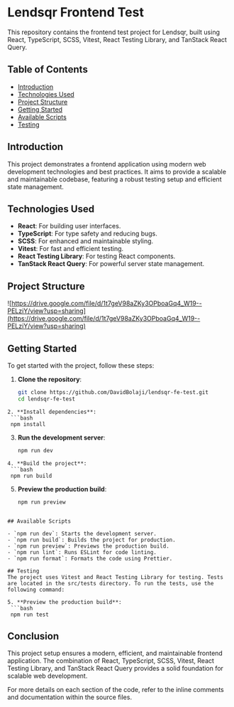 # Lendsqr Frontend Test

This repository contains the frontend test project for Lendsqr, built using React, TypeScript, SCSS, Vitest, React Testing Library, and TanStack React Query.

## Table of Contents
- [Introduction](#introduction)
- [Technologies Used](#technologies-used)
- [Project Structure](#project-structure)
- [Getting Started](#getting-started)
- [Available Scripts](#available-scripts)
- [Testing](#testing)

## Introduction
This project demonstrates a frontend application using modern web development technologies and best practices. It aims to provide a scalable and maintainable codebase, featuring a robust testing setup and efficient state management.

## Technologies Used
- **React**: For building user interfaces.
- **TypeScript**: For type safety and reducing bugs.
- **SCSS**: For enhanced and maintainable styling.
- **Vitest**: For fast and efficient testing.
- **React Testing Library**: For testing React components.
- **TanStack React Query**: For powerful server state management.

## Project Structure

![https://drive.google.com/file/d/1t7geV98aZKy3OPboaGq4_W19--PELziY/view?usp=sharing](https://drive.google.com/file/d/1t7geV98aZKy3OPboaGq4_W19--PELziY/view?usp=sharing)

## Getting Started
To get started with the project, follow these steps:

1. **Clone the repository**:
   ```bash
   git clone https://github.com/DavidBolaji/lendsqr-fe-test.git
   cd lendsqr-fe-test
  ```
2. **Install dependencies**:
   ```bash
   npm install
  ```
3. **Run the development server**:
   ```bash
   npm run dev
  ```
4. **Build the project**:
   ```bash
   npm run build
  ```
5. **Preview the production build**:
   ```bash
   npm run preview
  ```

## Available Scripts

- `npm run dev`: Starts the development server.
- `npm run build`: Builds the project for production.
- `npm run preview`: Previews the production build.
- `npm run lint`: Runs ESLint for code linting.
- `npm run format`: Formats the code using Prettier.

## Testing
The project uses Vitest and React Testing Library for testing. Tests are located in the src/tests directory. To run the tests, use the following command:

5. **Preview the production build**:
   ```bash
   npm run test
  ```
## Conclusion

This project setup ensures a modern, efficient, and maintainable frontend application. The combination of React, TypeScript, SCSS, Vitest, React Testing Library, and TanStack React Query provides a solid foundation for scalable web development.

For more details on each section of the code, refer to the inline comments and documentation within the source files.
